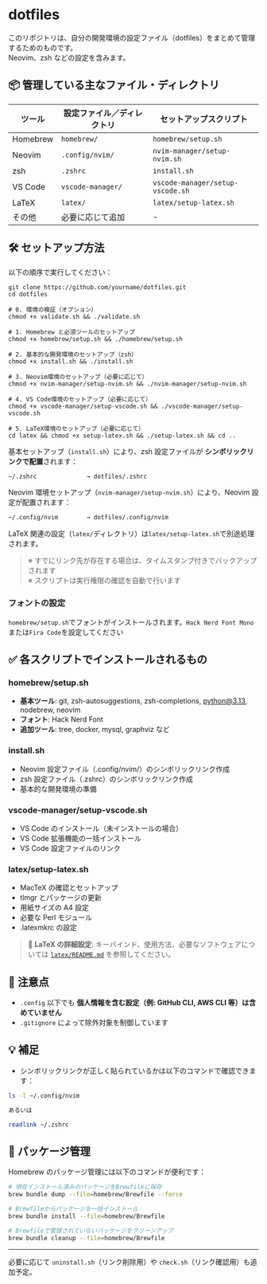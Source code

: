 # dotfiles

このリポジトリは、自分の開発環境の設定ファイル（dotfiles）をまとめて管理するためのものです。  
Neovim、zsh などの設定を含みます。

## 📦 管理している主なファイル・ディレクトリ

| ツール   | 設定ファイル／ディレクトリ | セットアップスクリプト           |
| -------- | -------------------------- | -------------------------------- |
| Homebrew | `homebrew/`                | `homebrew/setup.sh`              |
| Neovim   | `.config/nvim/`            | `nvim-manager/setup-nvim.sh`     |
| zsh      | `.zshrc`                   | `install.sh`                     |
| VS Code  | `vscode-manager/`          | `vscode-manager/setup-vscode.sh` |
| LaTeX    | `latex/`                   | `latex/setup-latex.sh`           |
| その他   | 必要に応じて追加           | -                                |

## 🛠️ セットアップ方法

以下の順序で実行してください：

```shell
git clone https://github.com/yourname/dotfiles.git
cd dotfiles

# 0. 環境の検証（オプション）
chmod +x validate.sh && ./validate.sh

# 1. Homebrew と必須ツールのセットアップ
chmod +x homebrew/setup.sh && ./homebrew/setup.sh

# 2. 基本的な開発環境のセットアップ（zsh）
chmod +x install.sh && ./install.sh

# 3. Neovim環境のセットアップ（必要に応じて）
chmod +x nvim-manager/setup-nvim.sh && ./nvim-manager/setup-nvim.sh

# 4. VS Code環境のセットアップ（必要に応じて）
chmod +x vscode-manager/setup-vscode.sh && ./vscode-manager/setup-vscode.sh

# 5. LaTeX環境のセットアップ（必要に応じて）
cd latex && chmod +x setup-latex.sh && ./setup-latex.sh && cd ..
```

基本セットアップ（`install.sh`）により、zsh 設定ファイルが **シンボリックリンクで配置**されます：

```txt
~/.zshrc              → dotfiles/.zshrc
```

Neovim 環境セットアップ（`nvim-manager/setup-nvim.sh`）により、Neovim 設定が配置されます：

```txt
~/.config/nvim        → dotfiles/.config/nvim
```

LaTeX 関連の設定（`latex/`ディレクトリ）は`latex/setup-latex.sh`で別途処理されます。

> ※ すでにリンク先が存在する場合は、タイムスタンプ付きでバックアップされます  
> ※ スクリプトは実行権限の確認を自動で行います

### フォントの設定

`homebrew/setup.sh`でフォントがインストールされます。`Hack Nerd Font Mono`または`Fira Code`を設定してください

## ✅ 各スクリプトでインストールされるもの

### homebrew/setup.sh

- **基本ツール**: git, zsh-autosuggestions, zsh-completions, python@3.13, nodebrew, neovim
- **フォント**: Hack Nerd Font
- **追加ツール**: tree, docker, mysql, graphviz など

### install.sh

- Neovim 設定ファイル（.config/nvim/）のシンボリックリンク作成
- zsh 設定ファイル（.zshrc）のシンボリックリンク作成
- 基本的な開発環境の準備

### vscode-manager/setup-vscode.sh

- VS Code のインストール（未インストールの場合）
- VS Code 拡張機能の一括インストール
- VS Code 設定ファイルのリンク

### latex/setup-latex.sh

- MacTeX の確認とセットアップ
- tlmgr とパッケージの更新
- 用紙サイズの A4 設定
- 必要な Perl モジュール
- .latexmkrc の設定

> 📄 **LaTeX の詳細設定**: キーバインド、使用方法、必要なソフトウェアについては [`latex/README.md`](latex/README.md) を参照してください。

## 🧼 注意点

- `.config` 以下でも **個人情報を含む設定（例: GitHub CLI, AWS CLI 等）は含めていません**
- `.gitignore` によって除外対象を制御しています

## 💡 補足

- シンボリックリンクが正しく貼られているかは以下のコマンドで確認できます：

```bash
ls -l ~/.config/nvim

あるいは

readlink ~/.zshrc
```

## 🔧 パッケージ管理

Homebrew のパッケージ管理には以下のコマンドが便利です：

```bash
# 現在インストール済みのパッケージをBrewfileに保存
brew bundle dump --file=homebrew/Brewfile --force

# Brewfileからパッケージを一括インストール
brew bundle install --file=homebrew/Brewfile

# Brewfileで管理されていないパッケージをクリーンアップ
brew bundle cleanup --file=homebrew/Brewfile
```

---

必要に応じて `uninstall.sh`（リンク削除用）や `check.sh`（リンク確認用）も追加予定。
